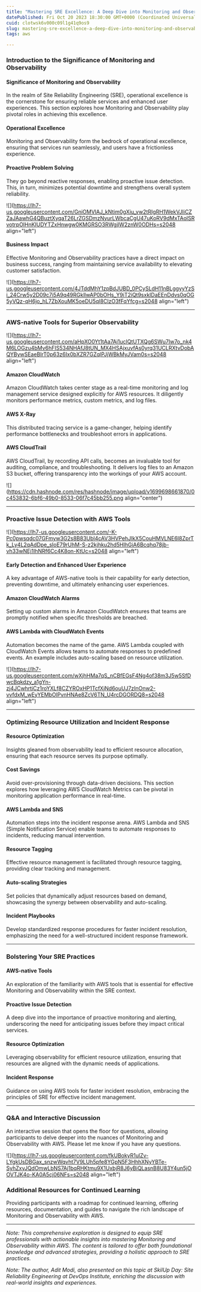 ```yaml
---
title: "Mastering SRE Excellence: A Deep Dive into Monitoring and Observability with AWS"
datePublished: Fri Oct 20 2023 18:30:00 GMT+0000 (Coordinated Universal Time)
cuid: clotwsk6v000c09l1g41q9os9
slug: mastering-sre-excellence-a-deep-dive-into-monitoring-and-observability-with-aws
tags: aws

---
```


### Introduction to the Significance of Monitoring and Observability

#### Significance of Monitoring and Observability

In the realm of Site Reliability Engineering (SRE), operational excellence is the cornerstone for ensuring reliable services and enhanced user experiences. This section explores how Monitoring and Observability play pivotal roles in achieving this excellence.

#### Operational Excellence

Monitoring and Observability form the bedrock of operational excellence, ensuring that services run seamlessly, and users have a frictionless experience.

#### Proactive Problem Solving

They go beyond reactive responses, enabling proactive issue detection. This, in turn, minimizes potential downtime and strengthens overall system reliability.

![](https://lh7-us.googleusercontent.com/GniOMVlAJ_kNtim0gXiu_vw2tRIgRH1WekVJIiCZZaJAawhG4QBuztXyqaT26LrZGSDmzNyurLWbcaCgU47uKoRV9dMxTAolSRvotrpOlHnKIUDYTZxHnwgw0KMGRSO3RWgjlW2znW0ODHs=s2048 align="left")

#### Business Impact

Effective Monitoring and Observability practices have a direct impact on business success, ranging from maintaining service availability to elevating customer satisfaction.

![](https://lh7-us.googleusercontent.com/4JTddMhY1zpBdJUBD_0PCySLdH11nBLggyyYzSi_24Crw5y2D09c7i5A9q49RGkllwAP0bOHs_Y9iT2iQt9sxkIDaEEnDdvs0qOG5yVQz-qH6jo_hL7ZbXouMK5oeDU5ql8ClzO3fFqYfcg=s2048 align="left")

---

### AWS-native Tools for Superior Observability

![](https://lh7-us.googleusercontent.com/aHpXO0Yt1tAa7Aj1uclQtUTXQg6SWu7Iw7o_nk4M6LOGzu4bMv6hFIS534NHAfJ8tUN_MX4HSAjxuvfAs0yrq31UCLRXtvDobAQYBywSEaeBIrT0p63z6Ix0bXZR7GZqlPJjWBkMyJVam0s=s2048 align="left")

#### Amazon CloudWatch

Amazon CloudWatch takes center stage as a real-time monitoring and log management service designed explicitly for AWS resources. It diligently monitors performance metrics, custom metrics, and log files.

#### AWS X-Ray

This distributed tracing service is a game-changer, helping identify performance bottlenecks and troubleshoot errors in applications.

#### AWS CloudTrail

AWS CloudTrail, by recording API calls, becomes an invaluable tool for auditing, compliance, and troubleshooting. It delivers log files to an Amazon S3 bucket, offering transparency into the workings of your AWS account.

![](https://cdn.hashnode.com/res/hashnode/image/upload/v1699698661870/0c453832-6bf6-49b0-8533-06f7c45bb255.png align="center")

---

### Proactive Issue Detection with AWS Tools

![](https://lh7-us.googleusercontent.com/-K-Pc0pwsqdc07GFmyw3G2s8B83Ubl4cAV3HVPehJIkX5CouHMVLNE6I8ZprTk_Ly4L2qAdDpe_sIoE79rUhM-S-z2kjhku2hd5HIhGiA6Bcqhq78jb-vh33wNEj1lhNRf6Cc4K8on-KtUc=s2048 align="left")

#### Early Detection and Enhanced User Experience

A key advantage of AWS-native tools is their capability for early detection, preventing downtime, and ultimately enhancing user experiences.

#### Amazon CloudWatch Alarms

Setting up custom alarms in Amazon CloudWatch ensures that teams are promptly notified when specific thresholds are breached.

#### AWS Lambda with CloudWatch Events

Automation becomes the name of the game. AWS Lambda coupled with CloudWatch Events allows teams to automate responses to predefined events. An example includes auto-scaling based on resource utilization.

![](https://lh7-us.googleusercontent.com/wXjhHMa7qS_nCBfEGsF4Ng4of38m3J5w5SfDwcBqkdzy_a1gYn-zj4JCwhrtiCz1roYXLf8CZYROxHP1TcfXjNd6ouUJ7zInOnw2-vvfdxM_wEyYEMbOlPvnHNAe8ZcV6TN_U4rcDGORDQ8=s2048 align="left")

---

### Optimizing Resource Utilization and Incident Response

#### Resource Optimization

Insights gleaned from observability lead to efficient resource allocation, ensuring that each resource serves its purpose optimally.

#### Cost Savings

Avoid over-provisioning through data-driven decisions. This section explores how leveraging AWS CloudWatch Metrics can be pivotal in monitoring application performance in real-time.

#### AWS Lambda and SNS

Automation steps into the incident response arena. AWS Lambda and SNS (Simple Notification Service) enable teams to automate responses to incidents, reducing manual intervention.

#### Resource Tagging

Effective resource management is facilitated through resource tagging, providing clear tracking and management.

#### Auto-scaling Strategies

Set policies that dynamically adjust resources based on demand, showcasing the synergy between observability and auto-scaling.

#### Incident Playbooks

Develop standardized response procedures for faster incident resolution, emphasizing the need for a well-structured incident response framework.

---

### Bolstering Your SRE Practices

#### AWS-native Tools

An exploration of the familiarity with AWS tools that is essential for effective Monitoring and Observability within the SRE context.

#### Proactive Issue Detection

A deep dive into the importance of proactive monitoring and alerting, underscoring the need for anticipating issues before they impact critical services.

#### Resource Optimization

Leveraging observability for efficient resource utilization, ensuring that resources are aligned with the dynamic needs of applications.

#### Incident Response

Guidance on using AWS tools for faster incident resolution, embracing the principles of SRE for effective incident management.

---

### Q&A and Interactive Discussion

An interactive session that opens the floor for questions, allowing participants to delve deeper into the nuances of Monitoring and Observability with AWS. Please let me know if you have any questions.

![](https://lh7-us.googleusercontent.com/fkUBokyR1ulZv-LYgkUsDBGax_snzwWqvht7V9LUh5pfe8YGpN5F3HhhXNyYBTe-SyhZxyJQdOmwLbNS7Aj1bqRHKtmu9X1UxbjR8J6yBiQLasnB8U83Y4un5jOOVTJK4o-KA0A5cj06NFs=s2048 align="left")

### Additional Resources for Continued Learning

Providing participants with a roadmap for continued learning, offering resources, documentation, and guides to navigate the rich landscape of Monitoring and Observability with AWS.

---

*Note: This comprehensive exploration is designed to equip SRE professionals with actionable insights into mastering Monitoring and Observability within AWS. The content is tailored to offer both foundational knowledge and advanced strategies, providing a holistic approach to SRE practices.*

*Note: The author, Adit Modi, also presented on this topic at SkilUp Day: Site Reliability Engineering at DevOps Institute, enriching the discussion with real-world insights and experiences.*